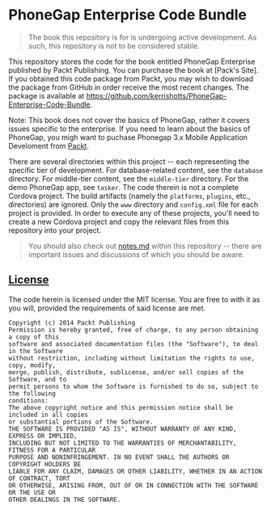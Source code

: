# PhoneGap Enterprise Code Bundle

> The book this repository is for is undergoing active development. As such, this repository is not to be considered stable.

This repository stores the code for the book entitled PhoneGap Enterprise published by Packt Publishing. You can purchase the book at [Pack's Site]. If you obtained this code package from Packt, you may wish to download the package from GitHub in order receive the most recent changes. The package is available at <https://github.com/kerrishotts/PhoneGap-Enterprise-Code-Bundle>.

Note: This book does not cover the basics of PhoneGap, rather it covers issues specific to the enterprise. If you need to learn about the basics of PhoneGap, you migh want to puchase Phonegap 3.x Mobile Application Develoment from [Packt](http://www.packtpub.com/phonegap-3-x-mobile-application-development-hotshot/book).

There are several directories within this project -- each representing the specific tier of development. For database-related content, see the `database` directory. For middle-tier content, see the `middle-tier` directory. For the demo PhoneGap app, see `tasker`.  The code therein is not a complete Cordova project. The build artifacts (namely the `platforms`, `plugins`, etc., directories) are ignored. Only the `www` directory and `config.xml` file for each project is provided. In order to execute any of these projects, you'll need to create a new Cordova project and copy the relevant files from this repository into your project.

> You should also check out [notes.md](./notes.md) within this repository -- there are important issues and discussions of which you should be aware.

## [License](id:license)

The code herein is licensed under the MIT license. You are free to with it as you will, provided the requirements of said license are met.

```
Copyright (c) 2014 Packt Publishing
Permission is hereby granted, free of charge, to any person obtaining a copy of this
software and associated documentation files (the "Software"), to deal in the Software
without restriction, including without limitation the rights to use, copy, modify,
merge, publish, distribute, sublicense, and/or sell copies of the Software, and to
permit persons to whom the Software is furnished to do so, subject to the following
conditions:
The above copyright notice and this permission notice shall be included in all copies
or substantial portions of the Software.
THE SOFTWARE IS PROVIDED "AS IS", WITHOUT WARRANTY OF ANY KIND, EXPRESS OR IMPLIED,
INCLUDING BUT NOT LIMITED TO THE WARRANTIES OF MERCHANTABILITY, FITNESS FOR A PARTICULAR
PURPOSE AND NONINFRINGEMENT. IN NO EVENT SHALL THE AUTHORS OR COPYRIGHT HOLDERS BE
LIABLE FOR ANY CLAIM, DAMAGES OR OTHER LIABILITY, WHETHER IN AN ACTION OF CONTRACT, TORT
OR OTHERWISE, ARISING FROM, OUT OF OR IN CONNECTION WITH THE SOFTWARE OR THE USE OR
OTHER DEALINGS IN THE SOFTWARE.
```
